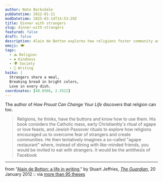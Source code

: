 ```yaml
---
author: Nate Barksdale
pubDatetime: 2012-01-21
modDatetime: 2025-03-14T14:53:29Z
title: Dinner with strangers
slug: dinner-with-strangers
featured: false
draft: false
description: Alain de Botton explores how religions foster community and encourage connection with strangers, inspired by rituals like the Catholic mass and Jewish Passover.
emoji: 🍽️
tags:
  - ⛪ Religion
  - ❤️ Kindness
  - 🌍 Society
  - 📝 Writing
haiku: |
  Strangers share a meal,  
  Breaking bread in bright colors,  
  Love in every dish.
coordinates: [48.8566, 2.3522]
---
```


The author of _How Proust Can Change Your Life_ discovers that religion can too.

> Religions, he thinks, have the buttons and know how to use them. His book considers the Catholic mass, early Christianitiy's ritual of agape or love feasts, and Jewish Passover rituals to explore how religions encouraged us to overcome fear of strangers and create communities. He then tentatively imagines a so-called "agape restaurant" where, instead of dining with like-minded friends, you would be invited to eat with strangers. It would be the antithesis of Facebook

---

from "[Alain de Botton: a life in writing](http://www.guardian.co.uk/culture/2012/jan/20/alain-de-botton-life-in-writing)," by Stuart Jeffries, [_The Guardian_](http://www.guardian.co.uk/culture/2012/jan/20/alain-de-botton-life-in-writing), 20 January 2012 :: via [more than 95 theses](http://ayjay.tumblr.com/)
